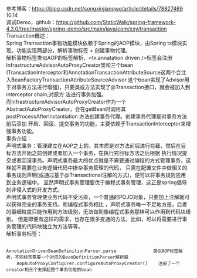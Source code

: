 参考博客：https://blog.csdn.net/songxinjianqwe/article/details/78827469    
10.14   
调试Demo，github：https://github.com/StaticWalk/spring-framework-4.3.0/tree/master/spring-demo/src/main/java/com/xxy/transaction    
Transaction概述：   
Spring Transaction事物功能模块依赖于Spring的AOP模块，由Spring tx模块实现。功能实现两部分，解析事物标签 + 创建事物代理。   
解析事物标签类似AOP的标签解析，<tx:annatation driven />标签会注册InfrastructureAdvisorAutoProxyCreator类和三个bean
(TransactionInterceptor和AnnotationTransactionAttributeSource这两个会注入BeanFactoryTransactionAttributeSourceAdvisor
这个bean实现了Advisor用于对事务方法进行增强)，只要类或方法实现了@Transaction接口，就会被加入到interceptor chain,对原方
法进行事务加强。   
而InfrastructureAdvisorAutoProxyCreator作为一个 AbstractAutoProxyCreator，会在getBean时调用其postProcessAfterInstantiation
方法创建事务代理。创建事务代理是对事务方法前后添加 开启、回滚、提交事务的功能，主要依赖于TransactionInterceptor来增强事务功能。   
事务介绍：   
声明式事务：管理建立在AOP之上的。其本质是对方法前后进行拦截，然后在目标方法开始之前创建或者加入一个事务，在执行完目标方法之后根据
执行情况提交或者回滚事务。声明式事务最大的优点就是不需要通过编程的方式管理事务，这样就不需要在业务逻辑代码中掺杂事务管理的代码，
只需在配置文件中做相关的事务规则声明(或通过基于@Transactional注解的方式)，便可以将事务规则应用到业务逻辑中。 
显然声明式事务管理要优于编程式事务管理，这正是spring倡导的非侵入式的开发方式。    
声明式事务管理使业务代码不受污染，一个普通的POJO对象，只要加上注解就可以获得完全的事务支持。和编程式事务相比
，声明式事务唯一不足地方是，后者的最细粒度只能作用到方法级别，无法做到像编程式事务那样可以作用到代码块级别。
但是即便有这样的需求，也存在很多变通的方法，比如，可以将需要进行事务管理的代码块独立为方法等等。     
解析事务标签：  
```angularjs

AnnotationDrivenBeanDefinitionParser.parse              类似AOP标签解析，不同标签需要一个对应的BeanDefinitionParser解析器
    AopAutoProxyConfigurer.configureAutoProxyCreator()    注册了一个creator和三个支撑起整个事务功能的bean
    


```




